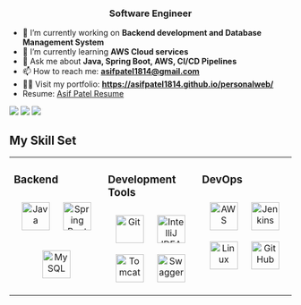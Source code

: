 <h3 align="center">Software Engineer</h3>

- 🔭 I’m currently working on **Backend development and Database Management System**
- 🌱 I’m currently learning **AWS Cloud services**
- 💬 Ask me about **Java, Spring Boot, AWS, CI/CD Pipelines**
- 📫 How to reach me: **asifpatel1814@gmail.com**
- 👨‍💻 Visit my portfolio: **https://asifpatel1814.github.io/personalweb/**
- Resume: [Asif Patel Resume](https://drive.google.com/file/d/1EMGDohQGHjJOejIjknv4FMvLIKZa5j6n/view?usp=sharing)

<div>
  <a href="https://www.linkedin.com/in/asif-patel2002" target="_blank"><img src="https://img.shields.io/badge/LinkedIn-0077B5?style=for-the-badge&logo=linkedin&logoColor=white" target="_blank"></a>
  <a href="https://github.com/asifpatel1814" target="_blank"><img src="https://img.shields.io/badge/GitHub-100000?style=for-the-badge&logo=github&logoColor=white" target="_blank"></a>
  <a href = "mailto:asifpatel1814@gmail.com"><img src="https://img.shields.io/badge/-Gmail-%23333?style=for-the-badge&logo=gmail&logoColor=white" target="_blank"></a>
</div>

## My Skill Set  
<table><tr><td valign="top" width="33%">

### Backend  
<div align="center">  
<a href="https://www.java.com/" target="_blank"><img style="margin: 10px" src="https://profilinator.rishav.dev/skills-assets/java-original-wordmark.svg" alt="Java" height="50" /></a>  
<a href="https://spring.io/projects/spring-boot" target="_blank"><img style="margin: 10px" src="https://profilinator.rishav.dev/skills-assets/springio-icon.svg" alt="Spring Boot" height="50" /></a>  

<a href="https://www.mysql.com/" target="_blank"><img style="margin: 10px" src="https://profilinator.rishav.dev/skills-assets/mysql-original-wordmark.svg" alt="MySQL" height="50" /></a>  
</div>

</td><td valign="top" width="33%">

### Development Tools  
<div align="center">  
<a href="https://git-scm.com/" target="_blank"><img style="margin: 10px" src="https://profilinator.rishav.dev/skills-assets/git-scm-icon.svg" alt="Git" height="50" /></a>  
<a href="https://www.jetbrains.com/idea/" target="_blank"><img style="margin: 10px" src="[https://profilinator.rishav.dev/skills-assets/intellij-idea-original.svg](https://upload.wikimedia.org/wikipedia/commons/thumb/9/9c/IntelliJ_IDEA_Icon.svg/512px-IntelliJ_IDEA_Icon.svg.png?20200803071016)" alt="IntelliJ IDEA" height="50" /></a>  
<a href="https://tomcat.apache.org/" target="_blank"><img style="margin: 10px" src="https://profilinator.rishav.dev/skills-assets/tomcat.svg" alt="Tomcat" height="50" /></a>  
<a href="https://swagger.io/" target="_blank"><img style="margin: 10px" src="https://profilinator.rishav.dev/skills-assets/swagger-logo.svg" alt="Swagger" height="50" /></a>  
</div>

</td><td valign="top" width="33%">

### DevOps  
<div align="center">  
<a href="https://aws.amazon.com/" target="_blank"><img style="margin: 10px" src="https://profilinator.rishav.dev/skills-assets/amazonwebservices-original-wordmark.svg" alt="AWS" height="50" /></a>  
<a href="https://www.jenkins.io/" target="_blank"><img style="margin: 10px" src="[https://profilinator.rishav.dev/skills-assets/jenkins-original.svg](https://wiki.jenkins.io/JENKINS/attachments/2916393/57409618.png)" alt="Jenkins" height="50" /></a>  
<a href="https://www.linux.org/" target="_blank"><img style="margin: 10px" src="https://profilinator.rishav.dev/skills-assets/linux-original.svg" alt="Linux" height="50" /></a>  
<a href="https://github.com/" target="_blank"><img style="margin: 10px" src="https://profilinator.rishav.dev/skills-assets/github-original-wordmark.svg" alt="GitHub" height="50" /></a>  
</div>

</td></tr></table>  
